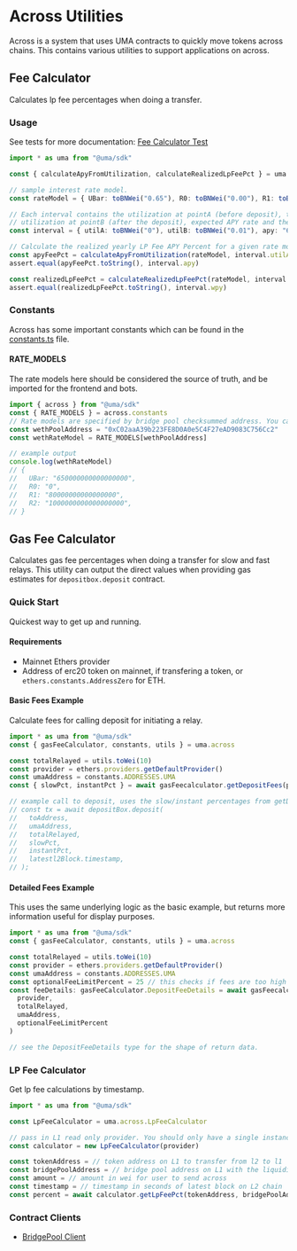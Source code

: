 # Across Utilities

Across is a system that uses UMA contracts to quickly move tokens across chains. This contains various utilities to support applications
on across.

## Fee Calculator

Calculates lp fee percentages when doing a transfer.

### Usage

See tests for more documentation: [Fee Calculator Test]("./feeCalculator.test.ts")

```ts
import * as uma from "@uma/sdk"

const { calculateApyFromUtilization, calculateRealizedLpFeePct } = uma.across.feeCalculator

// sample interest rate model.
const rateModel = { UBar: toBNWei("0.65"), R0: toBNWei("0.00"), R1: toBNWei("0.08"), R2: toBNWei("1.00") }

// Each interval contains the utilization at pointA (before deposit), the
// utilization at pointB (after the deposit), expected APY rate and the expected weekly rate.
const interval = { utilA: toBNWei("0"), utilB: toBNWei("0.01"), apy: "615384615384600", wpy: "11830749673498" }

// Calculate the realized yearly LP Fee APY Percent for a given rate model, utilization before and after the deposit.
const apyFeePct = calculateApyFromUtilization(rateModel, interval.utilA, interval.utilB)
assert.equal(apyFeePct.toString(), interval.apy)

const realizedLpFeePct = calculateRealizedLpFeePct(rateModel, interval.utilA, interval.utilB).toString()
assert.equal(realizedLpFeePct.toString(), interval.wpy)
```

### Constants

Across has some important constants which can be found in the [constants.ts](./constants.ts) file.

#### RATE_MODELS

The rate models here should be considered the source of truth, and be imported for the frontend and bots.

```ts
import { across } from "@uma/sdk"
const { RATE_MODELS } = across.constants
// Rate models are specified by bridge pool checksummed address. You can ensure checksum with ethers.getAddress.
const wethPoolAddress = "0xC02aaA39b223FE8D0A0e5C4F27eAD9083C756Cc2"
const wethRateModel = RATE_MODELS[wethPoolAddress]

// example output
console.log(wethRateModel)
// {
//   UBar: "650000000000000000",
//   R0: "0",
//   R1: "80000000000000000",
//   R2: "1000000000000000000",
// }
```

## Gas Fee Calculator

Calculates gas fee percentages when doing a transfer for slow and fast relays. This utility can
output the direct values when providing gas estimates for `depositbox.deposit` contract.

### Quick Start

Quickest way to get up and running.

#### Requirements

- Mainnet Ethers provider
- Address of erc20 token on mainnet, if transfering a token, or `ethers.constants.AddressZero` for ETH.

#### Basic Fees Example

Calculate fees for calling deposit for initiating a relay.

```ts
import * as uma from "@uma/sdk"
const { gasFeeCalculator, constants, utils } = uma.across

const totalRelayed = utils.toWei(10)
const provider = ethers.providers.getDefaultProvider()
const umaAddress = constants.ADDRESSES.UMA
const { slowPct, instantPct } = await gasFeecalculator.getDepositFees(provider, totalRelayed, umaAddress)

// example call to deposit, uses the slow/instant percentages from getDepositFees call
// const tx = await depositBox.deposit(
//   toAddress,
//   umaAddress,
//   totalRelayed,
//   slowPct,
//   instantPct,
//   latestl2Block.timestamp,
// );
```

#### Detailed Fees Example

This uses the same underlying logic as the basic example, but returns more information useful for display purposes.

```ts
import * as uma from "@uma/sdk"
const { gasFeeCalculator, constants, utils } = uma.across

const totalRelayed = utils.toWei(10)
const provider = ethers.providers.getDefaultProvider()
const umaAddress = constants.ADDRESSES.UMA
const optionalFeeLimitPercent = 25 // this checks if fees are too high as a percentage of total amount to relay, omit to disable check
const feeDetails: gasFeeCalculator.DepositFeeDetails = await gasFeecalculator.getDepositFeesDetails(
  provider,
  totalRelayed,
  umaAddress,
  optionalFeeLimitPercent
)

// see the DepositFeeDetails type for the shape of return data.
```

### LP Fee Calculator

Get lp fee calculations by timestamp.

```ts
import * as uma from "@uma/sdk"

const LpFeeCalculator = uma.across.LpFeeCalculator

// pass in L1 read only provider. You should only have a single instance of the calculator.
const calculator = new LpFeeCalculator(provider)

const tokenAddress = // token address on L1 to transfer from l2 to l1
const bridgePoolAddress = // bridge pool address on L1 with the liquidity pool
const amount = // amount in wei for user to send across
const timestamp = // timestamp in seconds of latest block on L2 chain
const percent = await calculator.getLpFeePct(tokenAddress, bridgePoolAddress, amount, timestamp)


```

### Contract Clients

- [BridgePool Client](./clients/README.md)
